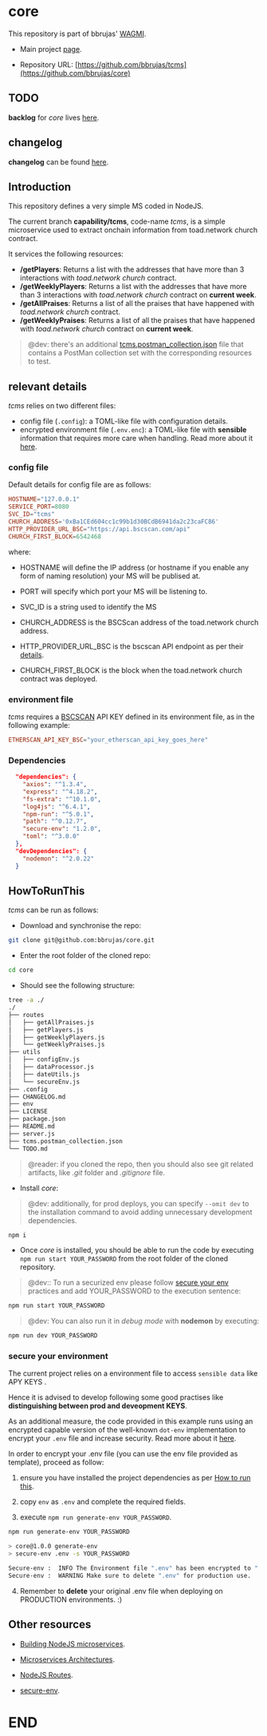 # core

This repository is part of bbrujas' [WAGMI](https://github.com/bbrujas).

- Main project [page](https://github.com/bbrujas).

- Repository URL: [https://github.com/bbrujas/tcms](https://github.com/bbrujas/core)

## TODO

**backlog** for *core* lives [here](./TODO.md).

## changelog

**changelog** can be found [here](./CHANGELOG.md).

## Introduction

This repository defines a very simple MS coded in NodeJS.

The current branch **capability/tcms**, code-name *tcms*, is a simple microservice used to extract onchain information from toad.network church contract.

It services the following resources:

- **/getPlayers**: Returns a list with the addresses that have more than 3 interactions with *toad.network church* contract.
- **/getWeeklyPlayers**: Returns a list with the addresses that have more than 3 interactions with *toad.network church* contract on **current week**.
- **/getAllPraises**: Returns a list of all the praises that have happened with *toad.network church* contract.
- **/getWeeklyPraises**: Returns a list of all the praises that have happened with *toad.network church* contract on **current week**.

> @dev: there's an additional [tcms.postman_collection.json](./tcms.postman_collection.json) file that contains a PostMan collection set with the corresponding resources to test.

## relevant details

*tcms* relies on two different files:

- config file (`.config`): a TOML-like file with configuration details.
- encrypted environment file (`.env.enc`): a TOML-like file with **sensible** information that requires more care when handling. Read more about it [here](#secure-your-environment).

### config file

Default details for config file are as follows:

```toml
HOSTNAME="127.0.0.1"
SERVICE_PORT=8080
SVC_ID="tcms"
CHURCH_ADDRESS='0xBa1CEd604cc1c99b1d30BCdB6941da2c23caFC86'
HTTP_PROVIDER_URL_BSC="https://api.bscscan.com/api"
CHURCH_FIRST_BLOCK=6542468
```

where:

- HOSTNAME will define the IP address (or hostname if you enable any form of naming resolution) your MS will be publised at.

- PORT will specify which port your MS will be listening to.

- SVC_ID is a string used to identify the MS

- CHURCH_ADDRESS is the BSCScan address of the toad.network church address.

- HTTP_PROVIDER_URL_BSC is the bscscan API endpoint as per their [details](https://docs.bscscan.com/getting-started/endpoint-urls).

- CHURCH_FIRST_BLOCK is the block when the toad.network church contract was deployed.

### environment file

*tcms* requires a [BSCSCAN](https://bscscan.com) API KEY defined in its environment file, as in the following example:

```toml
ETHERSCAN_API_KEY_BSC="your_etherscan_api_key_goes_here"
```

### Dependencies

```json
  "dependencies": {
    "axios": "^1.3.4",
    "express": "^4.18.2",
    "fs-extra": "^10.1.0",
    "log4js": "^6.4.1",
    "npm-run": "^5.0.1",
    "path": "^0.12.7",
    "secure-env": "1.2.0",
    "toml": "^3.0.0"
  },
  "devDependencies": {
    "nodemon": "^2.0.22"
  }
```

## HowToRunThis

*tcms* can be run as follows:

- Download and synchronise the repo:

```sh
git clone git@github.com:bbrujas/core.git
```

- Enter the root folder of the cloned repo:

```sh
cd core
```

- Should see the following structure:

```sh
tree -a ./
./
├── routes
│   ├── getAllPraises.js
│   ├── getPlayers.js
│   ├── getWeeklyPlayers.js
│   └── getWeeklyPraises.js
├── utils
│   ├── configEnv.js
│   ├── dataProcessor.js
│   ├── dateUtils.js
│   └── secureEnv.js
├── .config
├── CHANGELOG.md
├── env
├── LICENSE
├── package.json
├── README.md
├── server.js
├── tcms.postman_collection.json
└── TODO.md
```
> @reader: if you cloned the repo, then you should also see git related artifacts, like *.git* folder and *.gitignore* file. 

- Install *core*:
> @dev: additionally, for prod deploys, you can specify `--omit dev` to the installation command to avoid adding unnecessary development dependencies.

```sh
npm i
```

- Once *core* is installed, you should be able to run the code by executing `npm run start YOUR_PASSWORD` from the root folder of the cloned repository.

> @dev:: To run a securized env please follow [secure your env](#secure-your-environment) practices and add YOUR_PASSWORD to the execution sentence:

```sh
npm run start YOUR_PASSWORD
```

> @dev: You can also run it in *debug mode* with **nodemon** by executing:

```sh
npm run dev YOUR_PASSWORD
```

### secure your environment  

The current project relies on a environment file to access `sensible data` like APY KEYS .

Hence it is advised to develop following some good practises like **distinguishing between prod and deveopment KEYS**.

As an additional measure, the code provided in this example runs using an encrypted capable version of the well-known `dot-env` implementation to encrypt your `.env` file and increase security. Read more about it [here](https://github.com/kunalpanchal/secure-env).

In order to encrypt your .env file (you can use the env file provided as template), proceed as follow: 

1. ensure you have installed the project dependencies as per [How to run this](#howto-run-this).  

2. copy `env` as `.env` and complete the required fields.  

3. execute `npm run generate-env YOUR_PASSWORD`. 

```sh  
npm run generate-env YOUR_PASSWORD

> core@1.0.0 generate-env  
> secure-env .env -s YOUR_PASSWORD  

Secure-env :  INFO The Environment file ".env" has been encrypted to ".env.enc".  
Secure-env :  WARNING Make sure to delete ".env" for production use.  
```  

4. Remember to **delete** your original .env file when deploying on PRODUCTION environments. :)  

## Other resources

- [Building NodeJS microservices](https://blog.logrocket.com/building-microservices-node-js/).

- [Microservices Architectures](https://codeforgeek.com/microservices-nodejs/).

- [NodeJS Routes](https://developer.mozilla.org/en-US/docs/Learn/Server-side/Express_Nodejs/routes).

- [secure-env](https://github.com/kunalpanchal/secure-env).

# END